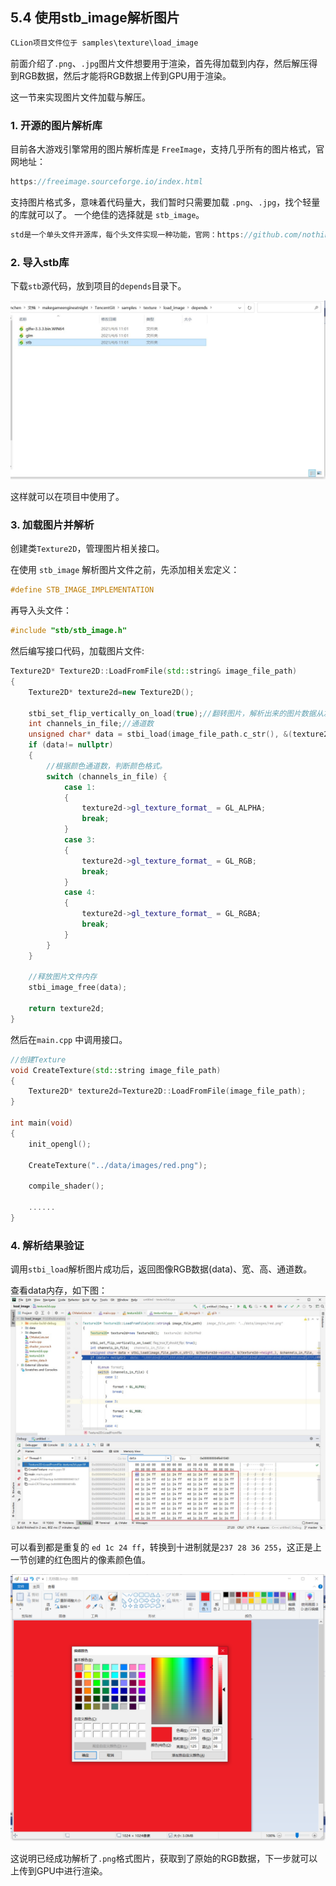 ﻿## 5.4 使用stb_image解析图片

```c
CLion项目文件位于 samples\texture\load_image
```

前面介绍了`.png`、`.jpg`图片文件想要用于渲染，首先得加载到内存，然后解压得到RGB数据，然后才能将RGB数据上传到GPU用于渲染。

这一节来实现图片文件加载与解压。

### 1. 开源的图片解析库

目前各大游戏引擎常用的图片解析库是 `FreeImage`，支持几乎所有的图片格式，官网地址：

```c
https://freeimage.sourceforge.io/index.html
```

支持图片格式多，意味着代码量大，我们暂时只需要加载 `.png`、`.jpg`，找个轻量的库就可以了。
一个绝佳的选择就是 `stb_image`。

```c
std是一个单头文件开源库，每个头文件实现一种功能，官网：https://github.com/nothings/stb
```

### 2. 导入stb库

下载`stb`源代码，放到项目的`depends`目录下。

![](../../imgs/texture_make_beautiful/load_image/stb_depends_src_dir.jpg)

这样就可以在项目中使用了。

### 3. 加载图片并解析

创建类`Texture2D`，管理图片相关接口。

在使用 `stb_image` 解析图片文件之前，先添加相关宏定义：

```c++
#define STB_IMAGE_IMPLEMENTATION
```


再导入头文件：
```c++
#include "stb/stb_image.h"
```


然后编写接口代码，加载图片文件:

```c++
Texture2D* Texture2D::LoadFromFile(std::string& image_file_path)
{
    Texture2D* texture2d=new Texture2D();

    stbi_set_flip_vertically_on_load(true);//翻转图片，解析出来的图片数据从左下角开始，这是因为OpenGL的纹理坐标起始点为左下角。
    int channels_in_file;//通道数
    unsigned char* data = stbi_load(image_file_path.c_str(), &(texture2d->width_), &(texture2d->height_), &channels_in_file, 0);
    if (data!= nullptr)
    {
        //根据颜色通道数，判断颜色格式。
        switch (channels_in_file) {
            case 1:
            {
                texture2d->gl_texture_format_ = GL_ALPHA;
                break;
            }
            case 3:
            {
                texture2d->gl_texture_format_ = GL_RGB;
                break;
            }
            case 4:
            {
                texture2d->gl_texture_format_ = GL_RGBA;
                break;
            }
        }
    }

    //释放图片文件内存
    stbi_image_free(data);

    return texture2d;
}
```

然后在`main.cpp` 中调用接口。

```c++
//创建Texture
void CreateTexture(std::string image_file_path)
{
    Texture2D* texture2d=Texture2D::LoadFromFile(image_file_path);
}

int main(void)
{
    init_opengl();

    CreateTexture("../data/images/red.png");

    compile_shader();

    ......
}
```

### 4. 解析结果验证

调用`stbi_load`解析图片成功后，返回图像RGB数据(data)、宽、高、通道数。

查看data内存，如下图：
![](../../imgs/texture_make_beautiful/load_image/load_png_success_view_data.jpg)

可以看到都是重复的 `ed 1c 24 ff`，转换到十进制就是`237 28 36 255`，这正是上一节创建的红色图片的像素颜色值。

![](../../imgs/texture_make_beautiful/texture_format/color_rgb_value.png)

这说明已经成功解析了`.png`格式图片，获取到了原始的RGB数据，下一步就可以上传到GPU中进行渲染。
